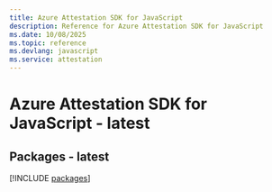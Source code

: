 ```yaml
---
title: Azure Attestation SDK for JavaScript
description: Reference for Azure Attestation SDK for JavaScript
ms.date: 10/08/2025
ms.topic: reference
ms.devlang: javascript
ms.service: attestation
---
```

# Azure Attestation SDK for JavaScript - latest
## Packages - latest
[!INCLUDE [packages](attestation-index.md)]